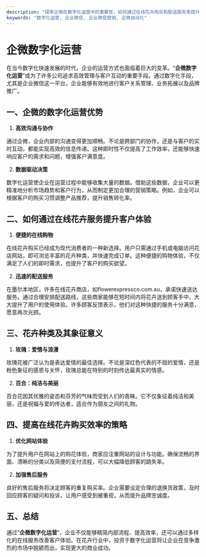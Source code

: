 ```yaml
---
description: "探索企微在数字化运营中的重要性，如何通过在线花卉购买和配送服务来提升客户体验和效率。"
keywords: "数字化运营, 企业微信, 企业微信营销, 企微自动化"
---
```

# 企微数字化运营

在当今数字化快速发展的时代，企业的运营方式也面临着巨大的变革。“**企微数字化运营**”成为了许多公司追求高效管理与客户互动的重要手段。通过数字化手段，尤其是企业微信这一平台，企业能够有效地进行客户关系管理、业务拓展以及品牌推广。

## 一、企微的数字化运营优势

1. **高效沟通与协作**

通过企微，企业内部的沟通变得更加顺畅。不论是跨部门的协作，还是与客户的实时互动，都能实现高效的信息传递。这种即时性不仅提高了工作效率，还能够快速响应客户的需求和问题，增强客户满意度。

2. **数据驱动决策**

数字化运营使企业在运营过程中能够收集大量的数据。借助这些数据，企业可以更精准地分析市场趋势和客户行为，从而制定更加合理的营销策略。例如，企业可以根据客户的购买习惯调整产品推荐，提升销售转化率。

## 二、如何通过在线花卉服务提升客户体验

1. **便捷的在线购物**

在线花卉购买已经成为现代消费者的一种新选择。用户只需通过手机或电脑访问花店网站，即可浏览丰富的花卉种类，并快速完成订单。这种便捷的购物体验，不仅满足了人们的即时需求，也提升了客户的购买欲望。

2. **迅速的配送服务**

在墨尔本地区，许多在线花卉商店，如flowerexpressco.com.au，承诺快速送达服务。通过合理安排配送路线，这些商家能够在短时间内将花卉送到顾客手中，大大提升了用户的使用体验。许多顾客反馈表示，他们对这种快捷的服务十分满意，愿意再次光顾。

## 三、花卉种类及其象征意义

1. **玫瑰：爱情与浪漫**

玫瑰花被广泛认为是表达爱情的最佳选择。不论是深红色代表的不屈的爱情，还是粉色象征的感恩与关怀，玫瑰总能在特别的时刻传达最真实的情感。

2. **百合：纯洁与美丽**

百合花因其优雅的姿态和芬芳的气味而受到人们的青睐。它不仅象征着纯洁和美丽，还是祝福与爱的传达者，适合作为朋友之间的礼物。

## 四、提高在线花卉购买效率的策略

1. **优化网站体验**

为了提升用户在网站上的购花体验，商家应注重网站的设计与功能。确保流畅的界面、清晰的分类以及简便的支付流程，可以大幅降低顾客的跳失率。

2. **加强售后服务**

良好的售后服务将决定顾客的重复购买率。企业需要设定合理的退换货政策，及时回应顾客的疑问和投诉，让用户感受到被重视，从而提升品牌忠诚度。

## 五、总结

通过“**企微数字化运营**”，企业不仅能够精简内部流程、提高效率，还可以通过多样化的在线服务改善客户体验。在花卉行业中，投资于数字化运营将让企业在竞争激烈的市场中脱颖而出，实现更大的商业成功。
